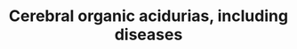 ---
annotations:
- id: DOID:0050575
  parent: genetic disease
  type: Disease Ontology
  value: D-2-hydroxyglutaric aciduria
- id: PW:0000073
  parent: classic metabolic pathway
  type: Pathway Ontology
  value: lysine degradation pathway
- id: DOID:0060159
  parent: genetic disease
  type: Disease Ontology
  value: organic acidemia
- id: DOID:3613
  parent: central nervous system disease
  type: Disease Ontology
  value: Canavan disease
- id: PW:0002306
  parent: disease pathway
  type: Pathway Ontology
  value: glutaric aciduria type I pathway
- id: DOID:0050573
  parent: genetic disease
  type: Disease Ontology
  value: 2-hydroxyglutaric aciduria
- id: PW:0000013
  parent: disease pathway
  type: Pathway Ontology
  value: disease pathway
authors:
- BrittPieters
- DeSl
- EviSchoenmaker
- IreneHemel
- Egonw
- MaintBot
- Fehrhart
- Eweitz
- Finterly
citedin:
- link: 10.1177/11779322231155068
  title: 'New Insight Into Mechanisms of Hepatic Encephalopathy: An Integrative Analysis
    Approach to Identify Molecular Markers and Therapeutic Targets'
communities:
- IEM
- ONTOX
- RareDiseases
description: This pathway shows disorders related to the accumulation of organic acids
  in body fluids, resulting in cerebral organic acidurias. Symptoms often include
  mental or motor retardation, difficulties while moving and epilepsy. For all but
  one disorder, current treatment options have been proven ineffective. Disorders
  resulting from an enzyme defect are highlighted in pink. This pathway was inspired
  by Chapter 8 of the book of Blau (ISBN 3642403360 (978-3642403361)).
last-edited: 2025-03-19
ndex: 6a7de8c5-8b6b-11eb-9e72-0ac135e8bacf
organisms:
- Homo sapiens
redirect_from:
- /index.php/Pathway:WP4519
- /instance/WP4519
- /instance/WP4519_r138093
revision: r138093
schema-jsonld:
- '@context': https://schema.org/
  '@id': https://wikipathways.github.io/pathways/WP4519.html
  '@type': Dataset
  creator:
    '@type': Organization
    name: WikiPathways
  description: This pathway shows disorders related to the accumulation of organic
    acids in body fluids, resulting in cerebral organic acidurias. Symptoms often
    include mental or motor retardation, difficulties while moving and epilepsy. For
    all but one disorder, current treatment options have been proven ineffective.
    Disorders resulting from an enzyme defect are highlighted in pink. This pathway
    was inspired by Chapter 8 of the book of Blau (ISBN 3642403360 (978-3642403361)).
  keywords:
  - 2-Ketoglutaric acid
  - 2-Oxoadipic acid
  - 2-aminoadipic semialdehyde
  - 3-Hydroxyglutaric acid
  - 3-hydroxyglutaryl CoA
  - Acetyl coenzyme A
  - Aminoacylase-2
  - Antiquitin
  - Aspartate
  - Coenzyme A
  - Crotonyl CoA
  - D-2-Hydroxyglutaric acid
  - D-2-hydroxyglutarate dehydrogenase
  - FAD
  - FADH2
  - Glutaconic acid
  - Glutaconyl coenzyme A
  - Glutaric acid
  - Glutaryl-CoA dehydrogenase
  - H+
  - Hydroxyacid-oxoacid transhydrogenase
  - Hydroxylysine
  - IDH2
  - L-2-Aminoadipic acid
  - L-2-Hydroxyglutaric acid
  - L-N-Acetylaspartate
  - L-malDH
  - L2HGDH
  - Lysine
  - NAD+
  - NADH
  - NADPH
  - NADPH+
  - Tryptophan
  - glutaryl-coenzyme A
  - glutarylcarnitine
  license: CC0
  name: Cerebral organic acidurias, including diseases
seo: CreativeWork
title: Cerebral organic acidurias, including diseases
wpid: WP4519
---